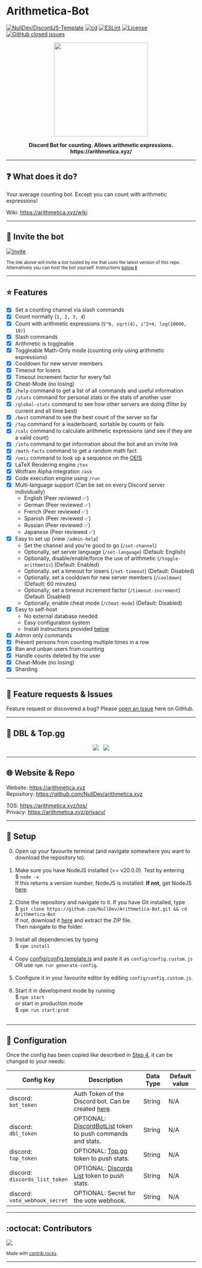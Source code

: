 # Arithmetica-Bot
[![NullDev/DiscordJS-Template](https://img.shields.io/badge/Template%3A-NullDev%2FDiscordJS--Template-green?style=flat-square&logo=github)](https://github.com/NullDev/DiscordJS-Template) [![cd](https://github.com/NullDev/Arithmetica-Bot/actions/workflows/cd.yml/badge.svg)](https://github.com/NullDev/Arithmetica-Bot/actions/workflows/cd.yml) [![ESLint](https://github.com/NullDev/Arithmetica-Bot/actions/workflows/eslint.yml/badge.svg)](https://github.com/NullDev/Arithmetica-Bot/actions/workflows/eslint.yml) [![License](https://img.shields.io/github/license/NullDev/Arithmetica-Bot?label=License&logo=Creative%20Commons)](https://github.com/NullDev/Arithmetica-Bot/blob/master/LICENSE) [![GitHub closed issues](https://img.shields.io/github/issues-closed-raw/NullDev/Arithmetica-Bot?logo=Cachet)](https://github.com/NullDev/Arithmetica-Bot/issues?q=is%3Aissue+is%3Aclosed)

<p align="center"><img height="250" width="auto" src="https://arithmetica.xyz/img/img.png" /></p>
<p align="center"><b>Discord Bot for counting. Allows arithmetic expressions.<br>https://arithmetica.xyz/</b></p>
<hr>

## :question: What does it do?

Your average counting bot. Except you can count with arithmetic expressions!

Wiki: https://arithmetica.xyz/wiki

<hr>

## :satellite: Invite the bot

[![Invite](https://img.shields.io/badge/Invite-37a779?style=for-the-badge)](https://discordapp.com/oauth2/authorize?client_id=1108279646165942363&scope=bot&permissions=1099511655488)

<sub>The link above will invite a bot hosted by me that uses the latest version of this repo. <br>
Alternatively you can host the bot yourself. Instructions [below ⏬](#wrench-setup) </sub>

<hr>

## :star: Features

- [x] Set a counting channel via slash commands
- [x] Count normally (`1, 2, 3, 4`)
- [x] Count with arithmetic expressions (`5^0, sqrt(4), i^2+4, log(10000, 10)`)
- [x] Slash commands
- [x] Arithmetic is toggleable
- [x] Toggleable Math-Only mode (counting only using arithmetic expressions)
- [x] Cooldown for new server members
- [x] Timeout for losers
- [x] Timeout increment factor for every fail
- [x] Cheat-Mode (no losing)
- [x] `/help` command to get a list of all commands and useful information
- [x] `/stats` command for personal stats or the stats of another user
- [x] `/global-stats` command to see how other servers are doing (filter by current and all time best)
- [x] `/best` command to see the best count of the server so far
- [x] `/top` command for a leaderboard, sortable by counts or fails
- [x] `/calc` command to calculate arithmetic expressions (and see if they are a valid count)
- [x] `/info` command to get information about the bot and an invite link
- [x] `/math-facts` command to get a random math fact
- [x] `/oeis` command to look up a sequence on the [OEIS](https://oeis.org/)
- [x] LaTeX Rendering engine `/tex`
- [x] Wolfram Alpha integration `/ask`
- [x] Code execution engine using `/run`
- [x] Multi-language support (Can be set on every Discord server individually)
    - English (Peer reviewed ✅)
    - German (Peer reviewed ✅)
    - French (Peer reviewed ✅)
    - Spanish (Peer reviewed ✅)
    - Russian (Peer reviewed ✅)
    - Japanese (Peer reviewed ✅)
- [x] Easy to set up (view `/admin-help`)
    - Set the channel and you're good to go (`/set-channel`)
    - Optionally, set server language (`/set-language`) (Default: English)
    - Optionally, disable/enable/force the use of arithmetic (`/toggle-arithmetic`) (Default: Enabled)
    - Optionally. set a timeout for losers (`/set-timeout`) (Default: Disabled)
    - Optionally, set a cooldown for new server members (`/cooldown`) (Default: 60 minutes)
    - Optionally, set a timeout increment factor (`/timeout-increment`) (Default: Disabled)
    - Optionally, enable cheat mode (`/cheat-mode`) (Default: Disabled)
- [x] Easy to self-host
    - No external database needed
    - Easy configuration system
    - Install instructions provided [below](#wrench-setup)
- [x] Admin only commands
- [x] Prevent persons from counting multiple times in a row 
- [x] Ban and unban users from counting
- [x] Handle counts deleted by the user
- [x] Cheat-Mode (no losing)
- [x] Sharding

<hr>

## :diamond_shape_with_a_dot_inside: Feature requests & Issues

Feature request or discovered a bug? Please [open an Issue](https://github.com/NullDev/Arithmetica-Bot/issues/new/choose) here on GitHub.

<hr>

## 🤖 DBL & Top.gg

<p align="center">
<a href="https://discordbotlist.com/bots/arithmetica"><img src="https://discordbotlist.com/api/v1/bots/1108279646165942363/widget"></a>&nbsp;&nbsp;
<a href="https://top.gg/bot/1108279646165942363"><img src="https://top.gg/api/widget/1108279646165942363.svg"></a>
</p>

<hr>

## 🌐 Website & Repo

Website: https://arithmetica.xyz <br>
Repository: https://github.com/NullDev/arithmetica.xyz

TOS: https://arithmetica.xyz/tos/ <br>
Privacy: https://arithmetica.xyz/privacy/

<hr>

## :wrench: Setup

0. Open up your favourite terminal (and navigate somewhere you want to download the repository to). <br><br>
1. Make sure you have NodeJS installed (>= v20.0.0). Test by entering <br>
$ `node -v` <br>
If this returns a version number, NodeJS is installed. **If not**, get NodeJS <a href="https://nodejs.org/en/download/package-manager/">here</a>. <br><br>
2. Clone the repository and navigate to it. If you have Git installed, type <br>
$ `git clone https://github.com/NullDev/Arithmetica-Bot.git && cd Arithmetica-Bot` <br>
If not, download it <a href="https://github.com/NullDev/Arithmetica-Bot/archive/master.zip">here</a> and extract the ZIP file.<br>
Then navigate to the folder.<br><br>
3. Install all dependencies by typing <br>
$ `npm install`<br><br>
4. Copy [config/config.template.js](https://github.com/NullDev/Arithmetica-Bot/blob/master/config/config.template.js) and paste it as `config/config.custom.js` OR use `npm run generate-config`. <br><br>
5. Configure it in your favourite editor by editing `config/config.custom.js`. <br><br>
6. Start it in development mode by running <br>
$ `npm start` <br>
or start in production mode <br>
$ `npm run start:prod` <br><br>

<hr>

## :nut_and_bolt: Configuration

Once the config has been copied like described in [Step 4](#wrench-setup), it can be changed to your needs:

| Config Key | Description | Data Type | Default value |
| ---------- | --------- | ------------------ | ------------ |
| discord: <br> `bot_token` | Auth Token of the Discord bot. Can be created [here](https://discordapp.com/developers/). | String | N/A |
| discord: <br> `dbl_token` | OPTIONAL: [DiscordBotList](https://discordbotlist.com/) token to push commands and stats. | String | N/A |
| discord: <br> `top_token` | OPTIONAL: [Top.gg](https://top.gg/) token to push stats. | String | N/A |
| discord: <br> `discords_list_token` | OPTIONAL: [Discords List](https://discords.com/) token to push stats. | String | N/A |
| discord: <br> `vote_webhook_secret` | OPTIONAL: Secret for the vote webhook. | String | N/A |

<hr>

## :octocat: Contributors

<a href="https://github.com/NullDev/Arithmetica-Bot/graphs/contributors">
  <img src="https://contrib.rocks/image?repo=NullDev/Arithmetica-Bot&v=1" />
</a>

<sub>Made with [contrib.rocks](https://contrib.rocks).</sub>

<hr>
